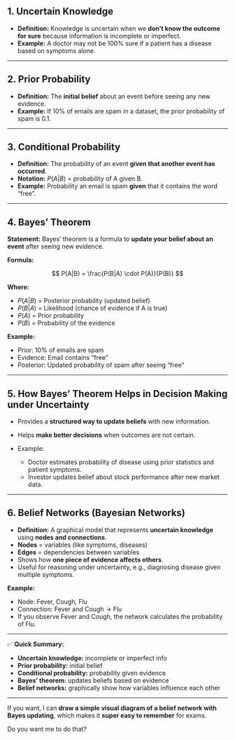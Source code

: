 ## **1. Uncertain Knowledge**

* **Definition:** Knowledge is uncertain when we **don’t know the outcome for sure** because information is incomplete or imperfect.
* **Example:** A doctor may not be 100% sure if a patient has a disease based on symptoms alone.

---

## **2. Prior Probability**

* **Definition:** The **initial belief** about an event before seeing any new evidence.
* **Example:** If 10% of emails are spam in a dataset, the prior probability of spam is 0.1.

---

## **3. Conditional Probability**

* **Definition:** The probability of an event **given that another event has occurred**.
* **Notation:** $P(A|B)$ = probability of A given B.
* **Example:** Probability an email is spam **given** that it contains the word “free”.

---

## **4. Bayes’ Theorem**

**Statement:** Bayes’ theorem is a formula to **update your belief about an event** after seeing new evidence.

**Formula:**

$$
P(A|B) = \frac{P(B|A) \cdot P(A)}{P(B)}
$$

**Where:**

* $P(A|B)$ = Posterior probability (updated belief)
* $P(B|A)$ = Likelihood (chance of evidence if A is true)
* $P(A)$ = Prior probability
* $P(B)$ = Probability of the evidence

**Example:**

* Prior: 10% of emails are spam
* Evidence: Email contains “free”
* Posterior: Updated probability of spam after seeing “free”

---

## **5. How Bayes’ Theorem Helps in Decision Making under Uncertainty**

* Provides a **structured way to update beliefs** with new information.
* Helps **make better decisions** when outcomes are not certain.
* Example:

  * Doctor estimates probability of disease using prior statistics and patient symptoms.
  * Investor updates belief about stock performance after new market data.

---

## **6. Belief Networks (Bayesian Networks)**

* **Definition:** A graphical model that represents **uncertain knowledge** using **nodes and connections**.
* **Nodes** = variables (like symptoms, diseases)
* **Edges** = dependencies between variables
* Shows how **one piece of evidence affects others**.
* Useful for reasoning under uncertainty, e.g., diagnosing disease given multiple symptoms.

**Example:**

* Node: Fever, Cough, Flu
* Connection: Fever and Cough → Flu
* If you observe Fever and Cough, the network calculates the probability of Flu.

---

✅ **Quick Summary:**

* **Uncertain knowledge:** incomplete or imperfect info
* **Prior probability:** initial belief
* **Conditional probability:** probability given evidence
* **Bayes’ theorem:** updates beliefs based on evidence
* **Belief networks:** graphically show how variables influence each other

---

If you want, I can **draw a simple visual diagram of a belief network with Bayes updating**, which makes it **super easy to remember** for exams.

Do you want me to do that?
